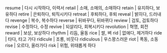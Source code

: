 resume	| 다시 시작하다, 이력서
retail	| 소매, 소매의, 소매하다
retain	| 유지하다, 보유하다
retire	| 은퇴하다, 퇴직시키다
retreat	| 후퇴하다, 후퇴
reveal	| 밝히다, 드러내다
revenge	| 복수, 복수하다
reverse	| 뒤바꾸다, 뒤바뀌다
review	| 검토, 검토하다
revise	| 수정하다, 수정
revive	| 되살리다, 회복시키다
revolution	| 혁명, 회전
reward	| 보상, 보상하다
rhythm	| 리듬, 율동
rice	| 쌀, 벼
rid	| 없애다, 제거하다
ride	| 타다, 타고 가다
ridicule	| 조롱, 비웃다
ridiculous	| 우스꽝스러운
riot	| 폭동, 소동
rise	| 오르다, 올라가다
risk	| 위험, 위태롭게 하다
